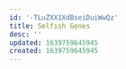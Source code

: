 ```yaml
---
id: '-TLuZXX1XdBseiDuiWwQz'
title: Selfish Genes
desc: ''
updated: 1639759645945
created: 1639759645945
---
```


